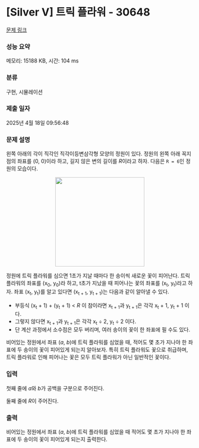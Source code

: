 # [Silver V] 트릭 플라워 - 30648 

[문제 링크](https://www.acmicpc.net/problem/30648) 

### 성능 요약

메모리: 15188 KB, 시간: 104 ms

### 분류

구현, 시뮬레이션

### 제출 일자

2025년 4월 18일 09:56:48

### 문제 설명

<p>왼쪽 아래의 각이 직각인 직각이등변삼각형 모양의 정원이 있다. 정원의 왼쪽 아래 꼭지점의 좌표를 (0, 0)이라 하고, 길지 않은 변의 길이를 <em>R</em>이라고 하자. 다음은 <code>R = 6</code>인 정원의 모습이다.</p>

<p style="text-align: center;"><img alt="" src="https://u.acmicpc.net/dbf0ec1a-e7ab-461a-b695-9140707c82f0/%E1%84%89%E1%85%B3%E1%84%8F%E1%85%B3%E1%84%85%E1%85%B5%E1%86%AB%E1%84%89%E1%85%A3%E1%86%BA%202023-10-21%20%E1%84%8B%E1%85%A9%E1%84%92%E1%85%AE%2010.58.35.png" style="height: 240px; width: 240px;"></p>

<p>정원에 트릭 플라워를 심으면 1초가 지날 때마다 한 송이씩 새로운 꽃이 피어난다. 트릭 플라워의 좌표를 (x<sub>0</sub>, y<sub>0</sub>)라 하고, t초가 지났을 때 피어나는 꽃의 좌표를 (x<sub>t</sub>, y<sub>t</sub>)라고 하자. 좌표 (x<sub>t</sub>, y<sub>t</sub>)를 알고 있다면 (x<sub>t + 1</sub>, y<sub>t + 1</sub>)는 다음과 같이 알아낼 수 있다.</p>

<ul>
	<li>부등식 (x<sub>t</sub> + 1) + (y<sub>t</sub> + 1) < <em>R</em> 이 참이라면 x<sub>t + 1</sub>과 y<sub>t + 1</sub>은 각각 x<sub>t</sub> + 1, y<sub>t</sub> + 1 이다.</li>
	<li>그렇지 않다면 x<sub>t + 1</sub>과 y<sub>t + 1</sub>은 각각 x<sub>t</sub> ÷ 2, y<sub>t</sub> ÷ 2 이다.</li>
	<li>단 계산 과정에서 소수점은 모두 버리며, 여러 송이의 꽃이 한 좌표에 필 수도 있다.</li>
</ul>

<p>비어있는 정원에서 좌표 (<em>a</em>, <em>b</em>)에 트릭 플라워를 심었을 때, 적어도 몇 초가 지나야 한 좌표에 두 송이의 꽃이 피어있게 되는지 알아보자. 특히 트릭 플라워도 꽃으로 취급하며, 트릭 플라워로 인해 피어나는 꽃은 모두 트릭 플라워가 아닌 일반적인 꽃이다.</p>

### 입력 

 <p>첫째 줄에 <em>a</em>와 <em>b</em>가 공백을 구분으로 주어진다.</p>

<p>둘째 줄에 <i>R</i>이 주어진다.</p>

### 출력 

 <p>비어있는 정원에서 좌표 (<em>a</em>, <em>b</em>)에 트릭 플라워를 심었을 때 적어도 몇 초가 지나야 한 좌표에 두 송이의 꽃이 피어있게 되는지 출력한다.</p>

